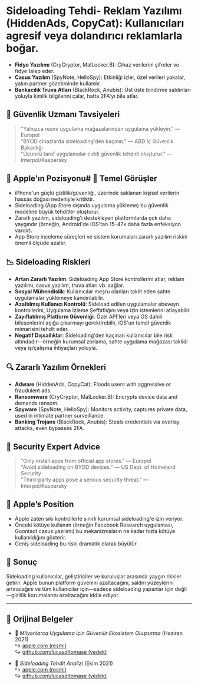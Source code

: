 # Sideloading Tehdi- **Reklam Yazılımı** (HiddenAds, CopyCat): Kullanıcıları agresif veya dolandırıcı reklamlarla boğar.  
- **Fidye Yazılımı** (CryCryptor, MalLocker.B): Cihaz verilerini şifreler ve fidye talep eder.  
- **Casus Yazılım** (SpyNote, HelloSpy): Etkinliği izler, özel verileri yakalar, yakın partner gözetiminde kullanılır.  
- **Bankacılık Truva Atları** (BlackRock, Anubis): Üst üste bindirme saldırıları yoluyla kimlik bilgilerini çalar, hatta 2FA'yı bile atlar.  

## 🧠 Güvenlik Uzmanı Tavsiyeleri  

> "Yalnızca resmi uygulama mağazalarından uygulama yükleyin." — Europol  
> "BYOD cihazlarda sideloading'den kaçının." — ABD İç Güvenlik Bakanlığı  
> "Üçüncü taraf uygulamalar ciddi güvenlik tehdidi oluşturur." — Interpol/Kaspersky  

## 🚫 Apple'ın Pozisyonu# 📌 Temel Görüşler  

- iPhone'un güçlü gizlilik/güvenliği, üzerinde saklanan kişisel verilerin hassas doğası nedeniyle kritiktir.  
- Sideloading (App Store dışında uygulama yükleme) bu güvenlik modeline büyük tehditler oluşturur.  
- Zararlı yazılım, sideloading'i destekleyen platformlarda çok daha yaygındır (örneğin, Android'de iOS'tan 15–47x daha fazla enfeksiyon vardır).  
- App Store inceleme süreçleri ve sistem korumaları zararlı yazılım riskini önemli ölçüde azaltır.  

## 📉 Sideloading Riskleri  

- **Artan Zararlı Yazılım**: Sideloading App Store kontrollerini atlar, reklam yazılımı, casus yazılım, truva atları vb. sağlar.  
- **Sosyal Mühendislik**: Kullanıcılar meşru olanları taklit eden sahte uygulamalar yüklemeye kandırılabilir.  
- **Azaltılmış Kullanıcı Kontrolü**: Sideload edilen uygulamalar ebeveyn kontrollerini, Uygulama İzleme Şeffaflığını veya izin istemlerini atlayabilir.  
- **Zayıflatılmış Platform Güvenliği**: Özel API'leri veya OS dahili bileşenlerini açığa çıkarmayı gerektirebilir, iOS'un temel güvenlik mimarisini tehdit eder.  
- **Negatif Dışsallıklar**: Sideloading'den kaçınan kullanıcılar bile risk altındadır—örneğin kurumsal zorlama, sahte uygulama mağazası taklidi veya iş/çalışma ihtiyaçları yoluyla.  

## 🔍 Zararlı Yazılım Örnekleri  

- **Adware** (HiddenAds, CopyCat): Floods users with aggressive or fraudulent ads.  
- **Ransomware** (CryCryptor, MalLocker.B): Encrypts device data and demands ransom.  
- **Spyware** (SpyNote, HelloSpy): Monitors activity, captures private data, used in intimate partner surveillance.  
- **Banking Trojans** (BlackRock, Anubis): Steals credentials via overlay attacks, even bypasses 2FA.  

## 🧠 Security Expert Advice  

> "Only install apps from official app stores." — Europol  
> "Avoid sideloading on BYOD devices." — US Dept. of Homeland Security  
> "Third-party apps pose a serious security threat." — Interpol/Kaspersky  

## 🚫 Apple’s Position  

- Apple zaten sıkı kontrollerle sınırlı kurumsal sideloading'e izin veriyor.  
- Önceki kötüye kullanım (örneğin Facebook Research uygulaması, Goontact casus yazılımı) bu mekanizmaların ne kadar hızla kötüye kullanıldığını gösterir.  
- Geniş sideloading bu riski dramatik olarak büyütür.  

## 📎 Sonuç  

Sideloading kullanıcılar, geliştiriciler ve kuruluşlar arasında yaygın riskler getirir. Apple bunun platform güvenini azaltacağını, saldırı yüzeylerini artıracağını ve tüm kullanıcılar için—sadece sideloading yapanlar için değil—gizlilik korumalarını azaltacağını iddia ediyor.  

---  

## 📄 Orijinal Belgeler  

- 🧷 *Milyonlarca Uygulama için Güvenilir Ekosistem Oluşturma* (Haziran 2021)  
  ↪️ [apple.com (resmi)](https://www.apple.com/privacy/docs/Building_a_Trusted_Ecosystem_for_Millions_of_Apps.pdf)  
  ↪️ [github.com/lucasditomase (yedek)](https://github.com/lucasditomase/app-restrictions/blob/main/summary.pdf)  

- 🧷 *Sideloading Tehdit Analizi* (Ekim 2021)  
  ↪️ [apple.com (resmi)](https://www.apple.com/privacy/docs/Building_a_Trusted_Ecosystem_for_Millions_of_Apps_A_Threat_Analysis_of_Sideloading.pdf)  
  ↪️ [github.com/lucasditomase (yedek)](https://github.com/lucasditomase/app-restrictions/blob/main/threat-analysis.pdf)  
